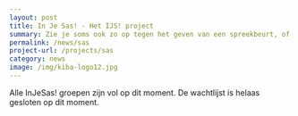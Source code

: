 ```yaml
---
layout: post
title: In Je Sas! - Het IJS! project
summary: Zie je soms ook zo op tegen het geven van een spreekbeurt, of vind je het lastig om vragen te stellen in de klas of the beantwoorden, misschien is de training In Je Sas! wel iets voor jou!
permalink: /news/sas
project-url: /projects/sas
category: news
image: /img/kiba-logo12.jpg
---
```


Alle InJeSas! groepen zijn vol op dit moment. De wachtlijst is helaas gesloten op dit moment. 
